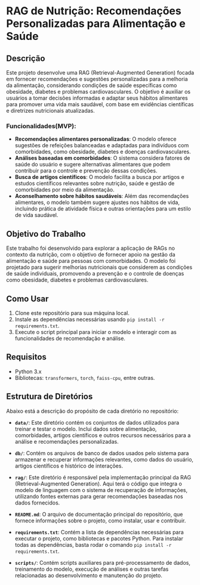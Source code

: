 # RAG de Nutrição: Recomendações Personalizadas para Alimentação e Saúde

## Descrição

Este projeto desenvolve uma RAG (Retrieval-Augmented Generation) focada em fornecer recomendações e sugestões personalizadas para a melhoria da alimentação, considerando condições de saúde específicas como obesidade, diabetes e problemas cardiovasculares. O objetivo é auxiliar os usuários a tomar decisões informadas e adaptar seus hábitos alimentares para promover uma vida mais saudável, com base em evidências científicas e diretrizes nutricionais atualizadas.

### Funcionalidades(MVP):
- **Recomendações alimentares personalizadas**: O modelo oferece sugestões de refeições balanceadas e adaptadas para indivíduos com comorbidades, como obesidade, diabetes e doenças cardiovasculares.
- **Análises baseadas em comorbidades**: O sistema considera fatores de saúde do usuário e sugere alternativas alimentares que podem contribuir para o controle e prevenção dessas condições.
- **Busca de artigos científicos**: O modelo facilita a busca por artigos e estudos científicos relevantes sobre nutrição, saúde e gestão de comorbidades por meio da alimentação.
- **Aconselhamento sobre hábitos saudáveis**: Além das recomendações alimentares, o modelo também sugere ajustes nos hábitos de vida, incluindo prática de atividade física e outras orientações para um estilo de vida saudável.

## Objetivo do Trabalho

Este trabalho foi desenvolvido para explorar a aplicação de RAGs no contexto da nutrição, com o objetivo de fornecer apoio na gestão da alimentação e saúde para pessoas com comorbidades. O modelo foi projetado para sugerir melhorias nutricionais que considerem as condições de saúde individuais, promovendo a prevenção e o controle de doenças como obesidade, diabetes e problemas cardiovasculares.

## Como Usar

1. Clone este repositório para sua máquina local.
2. Instale as dependências necessárias usando `pip install -r requirements.txt`.
3. Execute o script principal para iniciar o modelo e interagir com as funcionalidades de recomendação e análise.

## Requisitos

- Python 3.x
- Bibliotecas: `transformers`, `torch`, `faiss-cpu`, entre outras.

## Estrutura de Diretórios

Abaixo está a descrição do propósito de cada diretório no repositório:

- **`data/`**: Este diretório contém os conjuntos de dados utilizados para treinar e testar o modelo. Inclui dados sobre alimentação, comorbidades, artigos científicos e outros recursos necessários para a análise e recomendações personalizadas.

- **`db/`**: Contém os arquivos de banco de dados usados pelo sistema para armazenar e recuperar informações relevantes, como dados do usuário, artigos científicos e histórico de interações.

- **`rag/`**: Este diretório é responsável pela implementação principal da RAG (Retrieval-Augmented Generation). Aqui terá o código que integra o modelo de linguagem com o sistema de recuperação de informações, utilizando fontes externas para gerar recomendações baseadas nos dados fornecidos.

- **`README.md`**: O arquivo de documentação principal do repositório, que fornece informações sobre o projeto, como instalar, usar e contribuir.

- **`requirements.txt`**: Contém a lista de dependências necessárias para executar o projeto, como bibliotecas e pacotes Python. Para instalar todas as dependências, basta rodar o comando `pip install -r requirements.txt`.

- **`scripts/`**: Contém scripts auxiliares para pré-processamento de dados, treinamento do modelo, execução de análises e outras tarefas relacionadas ao desenvolvimento e manutenção do projeto.


